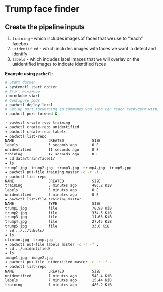 # Trump face finder

## Create the pipeline inputs
1. ``training`` - which includes images of faces that we use to “teach” facebox
2. ``unidentified`` - which includes images with faces we want to detect and identify
3. ``labels`` - which includes label images that we will overlay on the unidentified images to indicate identified faces

**Example using ``pachctl``:**
```bash
# Start docker
➔ systemctl start docker
# Start minikube
➔ minikube start 
# Configure pods
➔ pachctl deploy local
# Set up port forwarding so commands you send can reach Pachyderm within the VM. We background this process since port forwarding blocks.
➔ pachctl port-forward &

➔ pachctl create-repo training
➔ pachctl create-repo unidentified
➔ pachctl create-repo labels
➔ pachctl list-repo
NAME                CREATED             SIZE                
labels              3 seconds ago       0 B                 
unidentified        11 seconds ago      0 B                 
training            17 seconds ago      0 B
➔ cd data/train/faces1/
➔ ls
trump1.jpg  trump2.jpg  trump3.jpg  trump4.jpg  trump5.jpg
➔ pachctl put-file training master -c -r -f .
➔ pachctl list-repo
NAME                CREATED             SIZE                
training            5 minutes ago       486.2 KiB           
labels              5 minutes ago       0 B                 
unidentified        5 minutes ago       0 B                 
➔ pachctl list-file training master
NAME                TYPE                SIZE                
trump1.jpg          file                78.98 KiB           
trump2.jpg          file                334.5 KiB           
trump3.jpg          file                11.63 KiB           
trump4.jpg          file                27.45 KiB           
trump5.jpg          file                33.6 KiB
➔ cd ../../labels/
➔ ls
clinton.jpg  trump.jpg
➔ pachctl put-file labels master -c -r -f .
➔ cd ../unidentified/
➔ ls
image1.jpg  image2.jpg
➔ pachctl put-file unidentified master -c -r -f .
➔ pachctl list-repo
NAME                CREATED             SIZE                
unidentified        7 minutes ago       540.4 KiB           
labels              7 minutes ago       15.44 KiB           
training            7 minutes ago       486.2 KiB
```

